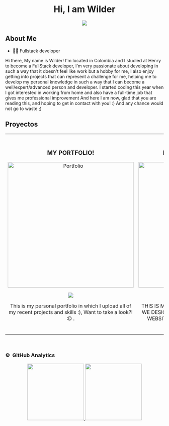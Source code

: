<div align="center">
<h1 align="center">Hi, I am Wilder</h1>
</div>
<div align="center">
<img  src="https://i.imgur.com/dxlV0WJ.jpg">
</div>

## About Me
- 🐱‍💻 Fullstack developer

Hi there, My name is Wilder!
I'm located in Colombia and I studied at Henry to become a FullStack developer,
I'm very passionate about developing in such a way that it doesn't feel like work but a hobby for me,
I also enjoy getting into projects that can represent a challenge for me, helping me to develop my personal
knowledge in such a way that I can become a well/expert/advanced person and developer.
I started coding this year when I got interested in working from home and also have a full-time job that gives me professional improvement
And here I am now, glad that you are reading this, and hoping to get in contact with you! :) And any chance would not go to waste ;)


## Proyectos

<table>
<tr>
<td width="50%">
<h3 align="center">MY PORTFOLIO! </h3>
<div align="center">
<a href="https://wilder-personal-portfolio.vercel.app/" target="_blank"><img src="https://i.imgur.com/f3Tg1jA.png" width="400" alt="Portfolio"></a>
<p>
<a href="https://github.com/WilderAp/Personal-Portfolio" target="_blank">
<img src="https://img.shields.io/badge/CÓDIGO-ff9?style=for-the-badge&logo=github&logoColor=black">
</a>
<!-- <a href="https://wilder-personal-portfolio.vercel.app/" target="_blank"> -->
<!-- <img src="https://img.shields.io/badge/-Youtube-green?style=for-the-badge&color=fbfc40"> -->
<!-- </a> -->
</p>
<p>This is my personal portfolio in which I upload all of my recent projects and skills :), Want to take a look?! :D .</p>
</div>
                                                                                      
</td>

<td width="50%">
               <br>
<h3 align="center">B&R - Busqueda y Rescate</h3>
<div align="center">                                       
<a href="https://pf-b-r-front-end.vercel.app/" target="_blank"><img src="https://i.imgur.com/vVJGz6g.png" width="400" alt="Final Henry Project BYR"></a>
<br>
<p>
<a href="https://github.com/luismosca/PF-B_R-FrontEnd" target="_blank">
<img src="https://img.shields.io/badge/C%C3%93DIGO-80ffaa?style=for-the-badge&logo=github&logoColor=black">
</a>
<!-- <a href="https://youtu.be/hhhSMXi0R3E" target="_blank"> -->
<!-- <img src="https://img.shields.io/badge/-Youtube-green?style=for-the-badge&color=3fFD7f"> -->
<!-- </a> -->
</p>
</p>THIS IS MY TEAM hENRY fINAL PROJECT, WHERE WE DESIGNED AND CREATED A MISSING PEOPLE WEBSITE, IN WHICH YOU CAN HELP TO FIND THEM.</p>
</div>                                                             
</table>                                                                                 
</div>
<br>

### ⚙️ &nbsp;GitHub Analytics

<p align="center">
<a href="https://github.com/WilderAp">
  <img height="180em" src="https://github-readme-stats-eight-theta.vercel.app/api?username=WilderAp&show_icons=true&theme=algolia&include_all_commits=true&count_private=true"/>
  <img height="180em" src="https://github-readme-stats-eight-theta.vercel.app/api/top-langs/?username=WilderAp&layout=compact&langs_count=8&theme=algolia"/>
</a>
</p>
<!--
**WilderAp/WilderAp** is a ✨ _special_ ✨ repository because its `README.md` (this file) appears on your GitHub profile.

Here are some ideas to get you started:

- 🔭 I’m currently working on ...
- 🌱 I’m currently learning ...
- 👯 I’m looking to collaborate on ...
- 🤔 I’m looking for help with ...
- 💬 Ask me about ...
- 📫 How to reach me: ...
- 😄 Pronouns: ...
- ⚡ Fun fact: ...
-->
